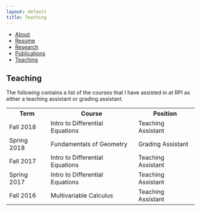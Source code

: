 ```yaml
---
layout: default
title: Teaching
---
```

<body>

<ul class="sidenav">
  <li><a href="/index.html">About</a></li>
  <li><a href="/resume.html">Resume</a></li>
  <li><a href="/research.html">Research</a></li>
  <li><a href="/publications.html">Publications</a></li>
  <li><a class="active" href="#teaching">Teaching</a></li>
</ul>

<div class="content">
  <h2> Teaching </h2>
  
  The following contains a list of the courses that I have assisted in at RPI as either a teaching assistant or grading assistant.

<table>
  <tr>
    <th>Term</th>
    <th>Course</th>
    <th>Position</th>
  </tr>
  <tr>
    <td>Fall 2018</td>
    <td> Intro to Differential Equations </td>
    <td>Teaching Assistant</td>
  </tr>
  <tr>
    <td>Spring 2018</td>
    <td> Fundamentals of Geometry </td>
    <td>Grading Assistant</td>
  </tr>
  <tr>
    <td>Fall 2017</td>
    <td> Intro to Differential Equations </td>
    <td>Teaching Assistant</td>
  </tr>
  <tr>
    <td>Spring 2017</td>
    <td> Intro to Differential Equations </td>
    <td>Teaching Assistant</td>
  </tr>
  <tr>
    <td>Fall 2016</td>
    <td> Multivariable Calculus </td>
    <td>Teaching Assistant</td>
  </tr>
</table>

</div>
</body>

